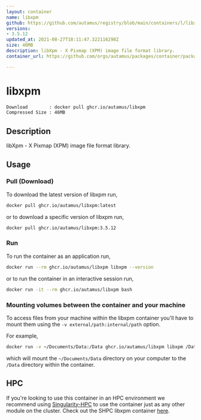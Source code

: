 ```yaml
---
layout: container
name: libxpm
github: https://github.com/autamus/registry/blob/main/containers/l/libxpm/spack.yaml
versions:
- 3.5.12
updated_at: 2021-08-27T18:11:47.322116298Z
size: 46MB
description: libXpm - X Pixmap (XPM) image file format library.
container_url: https://github.com/orgs/autamus/packages/container/package/libxpm

---
```

# libxpm
```bash 
Download        : docker pull ghcr.io/autamus/libxpm
Compressed Size : 46MB
```

## Description
libXpm - X Pixmap (XPM) image file format library.

## Usage
### Pull (Download)
To download the latest version of libxpm run,

```bash
docker pull ghcr.io/autamus/libxpm:latest
```

or to download a specific version of libxpm run,

```bash
docker pull ghcr.io/autamus/libxpm:3.5.12
```
### Run
To run the container as an application run,
```bash
docker run --rm ghcr.io/autamus/libxpm libxpm --version
```

or to run the container in an interactive session run,
```bash
docker run -it --rm ghcr.io/autamus/libxpm bash
```

### Mounting volumes between the container and your machine
To access files from your machine within the libxpm container you'll have to mount them using the `-v external/path:internal/path` option.

For example,
```bash
docker run -v ~/Documents/Data:/Data ghcr.io/autamus/libxpm libxpm /Data/myData.csv
```
which will mount the `~/Documents/Data` directory on your computer to the `/Data` directory within the container.

## HPC
If you're looking to use this container in an HPC environment we recommend using [Singularity-HPC](https://singularity-hpc.readthedocs.io) to use the container just as any other module on the cluster. Check out the SHPC libxpm container [here](https://singularityhub.github.io/singularity-hpc/r/ghcr.io-autamus-libxpm/).